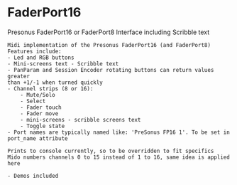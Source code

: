 # FaderPort16
Presonus FaderPort16 or FaderPort8 Interface including Scribble text

    Midi implementation of the Presonus FaderPort16 (and FaderPort8)
    Features include:
    - Led and RGB buttons
    - Mini-screens text - Scribble text
    - PanParam and Session Encoder rotating buttons can return values greater
    than +1/-1 when turned quickly
    - Channel strips (8 or 16):
        - Mute/Solo
        - Select
        - Fader touch
        - Fader move
        - mini-screens - scribble screens text
        - Toggle state
    - Port names are typically named like: 'PreSonus FP16 1'. To be set in port_name attribute

    Prints to console currently, so to be overridden to fit specifics
    Mido numbers channels 0 to 15 instead of 1 to 16, same idea is applied here

    - Demos included
